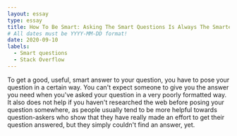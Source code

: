 ```yaml
---
layout: essay
type: essay
title: How To Be Smart: Asking The Smart Questions Is Always The Smartest Option
# All dates must be YYYY-MM-DD format!
date: 2020-09-10
labels:
  - Smart questions
  - Stack Overflow
---
```


To get a good, useful, smart answer to your question, you have to pose your question in a certain way. You can't expect someone to give you the answer you need when you've asked your question in a very poorly formatted way. It also does not help if you haven't researched the web before posing your question somewhere, as people usually tend to be more helpful towards question-askers who show that they have really made an effort to get their question answered, but they simply couldn't find an answer, yet. 
